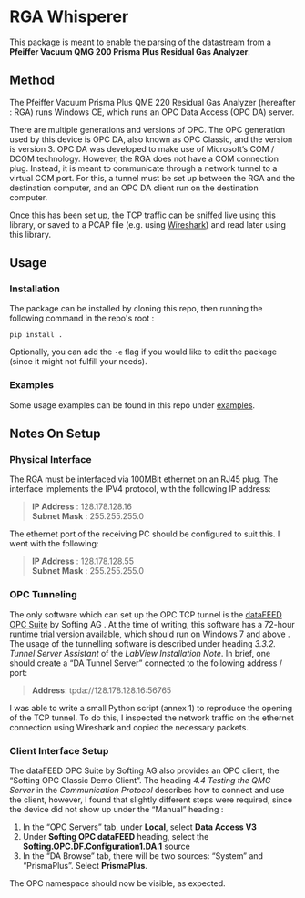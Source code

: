 # RGA Whisperer

This package is meant to enable the parsing of the datastream from a **Pfeiffer Vacuum QMG 200 Prisma Plus Residual Gas Analyzer**.

## Method 
The Pfeiffer Vacuum Prisma Plus QME 220 Residual Gas Analyzer (hereafter : RGA) runs Windows CE, which runs an OPC Data Access (OPC DA) server. 

There are multiple generations and versions of OPC. The OPC generation used by this device is OPC DA, also known as OPC Classic, and the version is version 3. 
OPC DA was developed to make use of Microsoft’s COM / DCOM technology. However, the RGA does not have a COM connection plug. Instead, it is meant to communicate through a network tunnel to a virtual COM port. For this, a tunnel must be set up between the RGA and the destination computer, and an OPC DA client run on the destination computer. 

Once this has been set up, the TCP traffic can be sniffed live using this library, or saved to a PCAP file (e.g. using [Wireshark](https://www.wireshark.org/)) and read later using this library. 

## Usage 
### Installation 
The package can be installed by cloning this repo, then running the following command in the repo's root : 
```
pip install .
```
Optionally, you can add the `-e` flag if you would like to edit the package (since it might not fulfill your needs).

### Examples 
Some usage examples can be found in this repo under [examples](./examples/).


## Notes On Setup
### Physical Interface 
The RGA must be interfaced via 100MBit ethernet on an RJ45 plug. The interface implements the IPV4 protocol, with the following IP address: 

> **IP Address** :  128.178.128.16  
> **Subnet Mask** : 255.255.255.0

The ethernet port of the receiving PC should be configured to suit this. I went with the following:
> **IP Address** :  128.178.128.55  
> **Subnet Mask** : 255.255.255.0

### OPC Tunneling
The only software which can set up the OPC TCP tunnel is the [dataFEED OPC Suite](https://industrial.softing.com/products/opc-opc-ua-software-platform/opc-server-middleware/datafeed-opc-suite-base.html) by Softing AG . At the time of writing, this software has a 72-hour runtime trial version available, which should run on Windows 7 and above .
The usage of the tunnelling software is described under heading *3.3.2. Tunnel Server Assistant* of the *LabView Installation Note*. In brief, one should create a “DA Tunnel Server” connected to the following address / port: 

> **Address**: tpda://128.178.128.16:56765

I was able to write a small Python script (annex 1) to reproduce the opening of the TCP tunnel. To do this, I inspected the network traffic on the ethernet connection using Wireshark and copied the necessary packets. 

### Client Interface Setup
The dataFEED OPC Suite by Softing AG also provides an OPC client, the “Softing OPC Classic Demo Client”. The heading *4.4 Testing the QMG Server* in the *Communication Protocol* describes how to connect and use the client, however, I found that slightly different steps were required, since the device did not show up under the “Manual” heading : 
1.	In the “OPC Servers” tab, under **Local**, select **Data Access V3**
2.	Under **Softing OPC dataFEED** heading, select the **Softing.OPC.DF.Configuration1.DA.1** source
3.	In the “DA Browse” tab, there will be two sources: “System” and “PrismaPlus”. Select **PrismaPlus**.

The OPC namespace should now be visible, as expected.

